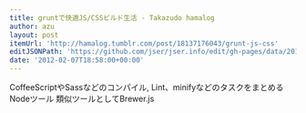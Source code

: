 ```yaml
---
title: gruntで快適JS/CSSビルド生活 - Takazudo hamalog
author: azu
layout: post
itemUrl: 'http://hamalog.tumblr.com/post/18137176043/grunt-js-css'
editJSONPath: 'https://github.com/jser/jser.info/edit/gh-pages/data/2012/02/index.json'
date: '2012-02-07T18:58:00+00:00'
---
```

CoffeeScriptやSassなどのコンパイル,
Lint、minifyなどのタスクをまとめるNodeツール
類似ツールとしてBrewer.js
